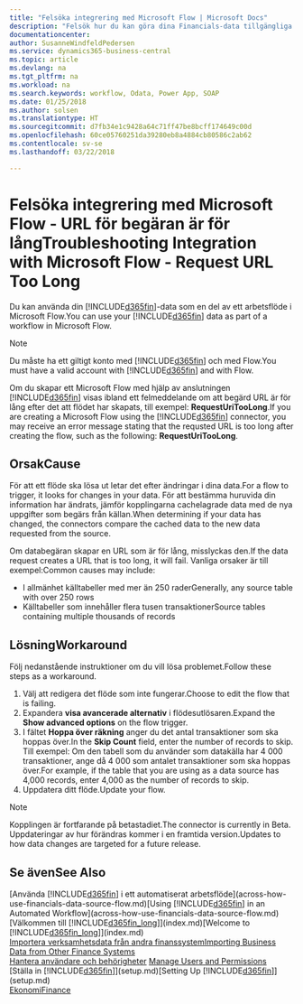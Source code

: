```yaml
---
title: "Felsöka integrering med Microsoft Flow | Microsoft Docs"
description: "Felsök hur du kan göra dina Financials-data tillgängliga som datakälla, och ange en OData-URL för dina webbtjänster för att skapa ett automatiskt arbetsflöde."
documentationcenter: 
author: SusanneWindfeldPedersen
ms.service: dynamics365-business-central
ms.topic: article
ms.devlang: na
ms.tgt_pltfrm: na
ms.workload: na
ms.search.keywords: workflow, Odata, Power App, SOAP
ms.date: 01/25/2018
ms.author: solsen
ms.translationtype: HT
ms.sourcegitcommit: d7fb34e1c9428a64c71ff47be8bcff174649c00d
ms.openlocfilehash: 60ce05760251da39280eb8a4884cb80586c2ab62
ms.contentlocale: sv-se
ms.lasthandoff: 03/22/2018

---
```

# <a name="troubleshooting-integration-with-microsoft-flow---request-url-too-long"></a><span data-ttu-id="de022-103">Felsöka integrering med Microsoft Flow - URL för begäran är för lång</span><span class="sxs-lookup"><span data-stu-id="de022-103">Troubleshooting Integration with Microsoft Flow - Request URL Too Long</span></span>
<span data-ttu-id="de022-104">Du kan använda din [!INCLUDE[d365fin](includes/d365fin_md.md)]-data som en del av ett arbetsflöde i Microsoft Flow.</span><span class="sxs-lookup"><span data-stu-id="de022-104">You can use your [!INCLUDE[d365fin](includes/d365fin_md.md)] data as part of a workflow in Microsoft Flow.</span></span>  

> [!NOTE]  
>   <span data-ttu-id="de022-105">Du måste ha ett giltigt konto med [!INCLUDE[d365fin](includes/d365fin_md.md)] och med Flow.</span><span class="sxs-lookup"><span data-stu-id="de022-105">You must have a valid account with [!INCLUDE[d365fin](includes/d365fin_md.md)] and with Flow.</span></span>  

<span data-ttu-id="de022-106">Om du skapar ett Microsoft Flow med hjälp av anslutningen [!INCLUDE[d365fin](includes/d365fin_md.md)] visas ibland ett felmeddelande om att begärd URL är för lång efter det att flödet har skapats, till exempel: **RequestUriTooLong**.</span><span class="sxs-lookup"><span data-stu-id="de022-106">If you are creating a Microsoft Flow using the [!INCLUDE[d365fin](includes/d365fin_md.md)] connector, you may receive an error message stating that the requsted URL is too long after creating the flow, such as the following: **RequestUriTooLong**.</span></span>

## <a name="cause"></a><span data-ttu-id="de022-107">Orsak</span><span class="sxs-lookup"><span data-stu-id="de022-107">Cause</span></span>
<span data-ttu-id="de022-108">För att ett flöde ska lösa ut letar det efter ändringar i dina data.</span><span class="sxs-lookup"><span data-stu-id="de022-108">For a flow to trigger, it looks for changes in your data.</span></span> <span data-ttu-id="de022-109">För att bestämma huruvida din information har ändrats, jämför kopplingarna cachelagrade data med de nya uppgifter som begärs från källan.</span><span class="sxs-lookup"><span data-stu-id="de022-109">When determining if your data has changed, the connectors compare the cached data to the new data requested from the source.</span></span>  

<span data-ttu-id="de022-110">Om databegäran skapar en URL som är för lång, misslyckas den.</span><span class="sxs-lookup"><span data-stu-id="de022-110">If the data request creates a URL that is too long, it will fail.</span></span> <span data-ttu-id="de022-111">Vanliga orsaker är till exempel:</span><span class="sxs-lookup"><span data-stu-id="de022-111">Common causes may include:</span></span>
- <span data-ttu-id="de022-112">I allmänhet källtabeller med mer än 250 rader</span><span class="sxs-lookup"><span data-stu-id="de022-112">Generally, any source table with over 250 rows</span></span>
- <span data-ttu-id="de022-113">Källtabeller som innehåller flera tusen transaktioner</span><span class="sxs-lookup"><span data-stu-id="de022-113">Source tables containing multiple thousands of records</span></span>

## <a name="workaround"></a><span data-ttu-id="de022-114">Lösning</span><span class="sxs-lookup"><span data-stu-id="de022-114">Workaround</span></span>
<span data-ttu-id="de022-115">Följ nedanstående instruktioner om du vill lösa problemet.</span><span class="sxs-lookup"><span data-stu-id="de022-115">Follow these steps as a workaround.</span></span>
1. <span data-ttu-id="de022-116">Välj att redigera det flöde som inte fungerar.</span><span class="sxs-lookup"><span data-stu-id="de022-116">Choose to edit the flow that is failing.</span></span>
2. <span data-ttu-id="de022-117">Expandera **visa avancerade alternativ** i flödesutlösaren.</span><span class="sxs-lookup"><span data-stu-id="de022-117">Expand the **Show advanced options** on the flow trigger.</span></span>
3. <span data-ttu-id="de022-118">I fältet **Hoppa över räkning** anger du det antal transaktioner som ska hoppas över.</span><span class="sxs-lookup"><span data-stu-id="de022-118">In the **Skip Count** field, enter the number of records to skip.</span></span>  
<span data-ttu-id="de022-119">Till exempel: Om den tabell som du använder som datakälla har 4 000 transaktioner, ange då 4 000 som antalet transaktioner som ska hoppas över.</span><span class="sxs-lookup"><span data-stu-id="de022-119">For example, if the table that you are using as a data source has 4,000 records, enter 4,000 as the number of records to skip.</span></span>
4. <span data-ttu-id="de022-120">Uppdatera ditt flöde.</span><span class="sxs-lookup"><span data-stu-id="de022-120">Update your flow.</span></span>

> [!NOTE]  
> <span data-ttu-id="de022-121">Kopplingen är fortfarande på betastadiet.</span><span class="sxs-lookup"><span data-stu-id="de022-121">The connector is currently in Beta.</span></span> <span data-ttu-id="de022-122">Uppdateringar av hur förändras kommer i en framtida version.</span><span class="sxs-lookup"><span data-stu-id="de022-122">Updates to how data changes are targeted for a future release.</span></span>


## <a name="see-also"></a><span data-ttu-id="de022-123">Se även</span><span class="sxs-lookup"><span data-stu-id="de022-123">See Also</span></span>
<span data-ttu-id="de022-124">[Använda [!INCLUDE[d365fin](includes/d365fin_md.md)] i ett automatiserat arbetsflöde](across-how-use-financials-data-source-flow.md)</span><span class="sxs-lookup"><span data-stu-id="de022-124">[Using [!INCLUDE[d365fin](includes/d365fin_md.md)] in an Automated Workflow](across-how-use-financials-data-source-flow.md)</span></span>  
<span data-ttu-id="de022-125">[Välkommen till [!INCLUDE[d365fin_long](includes/d365fin_long_md.md)]](index.md)</span><span class="sxs-lookup"><span data-stu-id="de022-125">[Welcome to [!INCLUDE[d365fin_long](includes/d365fin_long_md.md)]](index.md)</span></span>  
[<span data-ttu-id="de022-126">Importera verksamhetsdata från andra finanssystem</span><span class="sxs-lookup"><span data-stu-id="de022-126">Importing Business Data from Other Finance Systems</span></span>](upload-data.md)  
<span data-ttu-id="de022-127">[Hantera användare och behörigheter](ui-how-users-permissions.md)  </span><span class="sxs-lookup"><span data-stu-id="de022-127">[Manage Users and Permissions](ui-how-users-permissions.md)  </span></span>  
<span data-ttu-id="de022-128">[Ställa in [!INCLUDE[d365fin](includes/d365fin_md.md)]](setup.md)</span><span class="sxs-lookup"><span data-stu-id="de022-128">[Setting Up [!INCLUDE[d365fin](includes/d365fin_md.md)]](setup.md)</span></span>  
[<span data-ttu-id="de022-129">Ekonomi</span><span class="sxs-lookup"><span data-stu-id="de022-129">Finance</span></span>](finance.md)  

